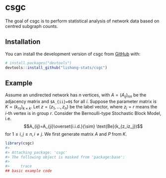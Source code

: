 
<!-- README.md is generated from README.Rmd. Please edit that file -->

# csgc

<!-- badges: start -->
<!-- badges: end -->

The goal of csgc is to perform statistical analysis of network data
based on centred subgraph counts.

## Installation

You can install the development version of csgc from
[GitHub](https://github.com/) with:

``` r
# install.packages("devtools")
devtools::install_github("lishang-stats/csgc")
```

## Example

Assume an undirected network has $n$ vertices, with $A=(A_{ij})_{nn}$ be
the adjacency matrix and `$A_{ii}=0$` for all $i$. Suppose the parameter
matrix is $K=(k_{rs})_{k\times k}$. Let $z=(z_1,\dots,z_n)$ be the label
vector, where $z_i=r$ means the $i$-th vertex is in group $r$. Consider
the Bernoulli-type Stochastic Block Model, i.e.
$$A_{ij}=A_{ji}\overset{i.i.d.}{\sim} \text{Be}(k_{z_iz_j})$$ for
$1\leq i,j\leq n, i\ne j$. We first generate matrix $A$ and $P$ from
$K$.

``` r
library(csgc)
#> 
#> Attaching package: 'csgc'
#> The following object is masked from 'package:base':
#> 
#>     trace
## basic example code
```
